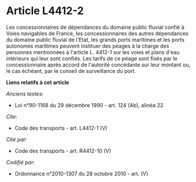 # Article L4412-2

Les concessionnaires de dépendances du domaine public fluvial confié à Voies navigables de France, les concessionnaires des
autres dépendances du domaine public fluvial de l'Etat, les grands ports maritimes et les ports autonomes maritimes peuvent
instituer des péages à la charge des personnes mentionnées à l'article L. 4412-1 sur les voies et plans d'eau intérieurs qui
leur sont confiés. Les tarifs de ce péage sont fixés par le concessionnaire après accord de l'autorité concédante sur leur
montant ou, le cas échéant, par le conseil de surveillance du port.

**Liens relatifs à cet article**

_Anciens textes_:

  - Loi n°90-1168 du 29 décembre 1990 - art. 124 (Ab), alinéa 22

_Cite_:

  - Code des transports - art. L4412-1 (V)

_Cité par_:

  - Code des transports - art. R4412-10 (V)

_Codifié par_:

  - Ordonnance n°2010-1307 du 28 octobre 2010 - art. (V)
